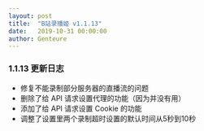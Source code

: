 ```yaml
---
layout: post
title:  "B站录播姬 v1.1.13"
date:   2019-10-31 00:00:00
author: Genteure
---
```


### 1.1.13 更新日志

- 修复不能录制部分服务器的直播流的问题
- 删除了给 API 请求设置代理的功能（因为并没有用）
- 添加了给 API 请求设置 Cookie 的功能
- 调整了设置里两个录制超时设置的默认时间从5秒到10秒

